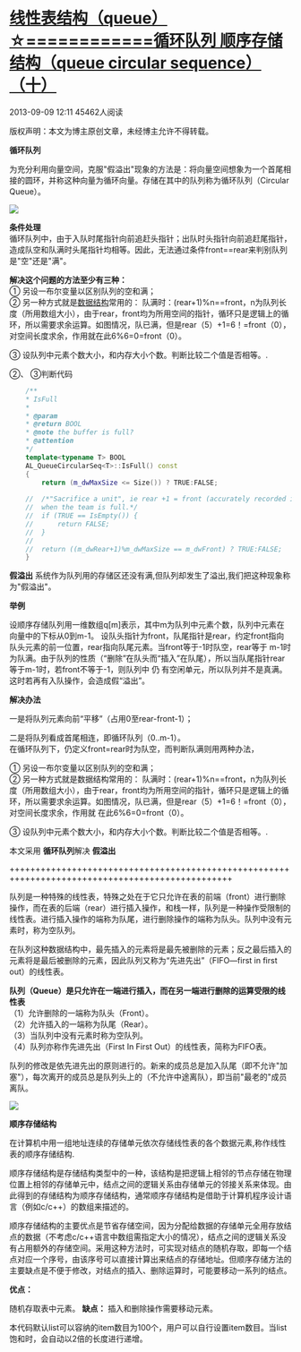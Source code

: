 # [线性表结构（queue）☆============循环队列 顺序存储结构（queue circular sequence）（十）][0]


 2013-09-09 12:11  45462人阅读 

版权声明：本文为博主原创文章，未经博主允许不得转载。

**循环队列**

为充分利用向量空间，克服"假溢出"现象的方法是：将向量空间想象为一个首尾相接的圆环，并称这种向量为循环向量。存储在其中的队列称为循环队列（Circular Queue）。

![][10]

   
 **条件处理**   
  循环队列中，由于入队时尾指针向前追赶头指针；出队时头指针向前追赶尾指针，造成队空和队满时头尾指针均相等。因此，无法通过条件front==rear来判别队列是"空"还是"满"。

  **解决这个问题的方法至少有三种：**  
   ① 另设一布尔变量以区别队列的空和满；  
   ② 另一种方式就是[数据结构][11]常用的： 队满时：(rear+1)%n==front，n为队列长度（所用数组大小），由于rear，front均为所用空间的指针，循环只是逻辑上的循环，所以需要求余运算。如图情况，队已满，但是rear（5）+1=6！=front（0），对空间长度求余，作用就在此6%6=0=front（0）。

   ③ 设队列中元素个数大小，和内存大小个数。判断比较二个值是否相等。.

 ②、 ③判断代码

```c++
    /**
    * IsFull
    *
    * @param
    * @return BOOL
    * @note the buffer is full?
    * @attention
    */
    template<typename T> BOOL 
    AL_QueueCircularSeq<T>::IsFull() const
    {
        return (m_dwMaxSize <= Size()) ? TRUE:FALSE;
    
    //  /*"Sacrifice a unit", ie rear +1 = front (accurately recorded is (rear +1)% m = front, m is the queue capacity) 
    //  when the team is full.*/
    //  if (TRUE == IsEmpty()) {
    //      return FALSE;
    //  }
    // 
    //  return ((m_dwRear+1)%m_dwMaxSize == m_dwFront) ? TRUE:FALSE;
    }
```
  
  
**假溢出**   系统作为队列用的存储区还没有满,但队列却发生了溢出,我们把这种现象称为"假溢出"。

  **举例**

设顺序存储队列用一维数组q[m]表示，其中m为队列中元素个数，队列中元素在向量中的下标从0到m-1。 设队头指针为front，队尾指针是rear，约定front指向队头元素的前一位置，rear指向队尾元素。当front等于-1时队空，rear等于 m-1时为队满。由于队列的性质（“删除”在队头而“插入”在队尾），所以当队尾指针rear等于m-1时，若front不等于-1，则队列中 仍 有空闲单元，所以队列并不是真满。这时若再有入队操作，会造成假“溢出”。

  
**解决办法**  
  
  一是将队列元素向前“平移”（占用0至rear-front-1）；

 二是将队列看成首尾相连，即循环队列（0..m-1）。  
   在循环队列下，仍定义front=rear时为队空，而判断队满则用两种办法，

  ① 另设一布尔变量以区别队列的空和满；  
  ② 另一种方式就是数据结构常用的： 队满时：(rear+1)%n==front，n为队列长度（所用数组大小），由于rear，front均为所用空间的指针，循环只是逻辑上的循环，所以需要求余运算。如图情况，队已满，但是rear（5）+1=6！=front（0），对空间长度求余，作用就  在此6%6=0=front（0）。

  ③ 设队列中元素个数大小，和内存大小个数。判断比较二个值是否相等。.

本文采用 **循环队列**解决 **假溢出**

+++++++++++++++++++++++++++++++++++++++++++++++++++++++++++++++++++++++++++++++++++++++++++++++++

队列是一种特殊的线性表，特殊之处在于它只允许在表的前端（front）进行删除操作，而在表的后端（rear）进行插入操作，和栈一样，队列是一种操作受限制的线性表。进行插入操作的端称为队尾，进行删除操作的端称为队头。队列中没有元素时，称为空队列。

在队列这种数据结构中，最先插入的元素将是最先被删除的元素；反之最后插入的元素将是最后被删除的元素，因此队列又称为“先进先出”（FIFO—first in first out）的线性表。

**队列（Queue）是只允许在一端进行插入，而在另一端进行删除的运算受限的线性表**  
（1）允许删除的一端称为队头（Front）。  
（2）允许插入的一端称为队尾（Rear）。  
（3）当队列中没有元素时称为空队列。  
（4）队列亦称作先进先出（First In First Out）的线性表，简称为FIFO表。

队列的修改是依先进先出的原则进行的。新来的成员总是加入队尾（即不允许"加塞"），每次离开的成员总是队列头上的（不允许中途离队），即当前"最老的"成员离队。

![][13]

 **顺序存储结构**

在计算机中用一组地址连续的存储单元依次存储线性表的各个数据元素,称作线性表的顺序存储结构.

  
顺序存储结构是存储结构类型中的一种，该结构是把逻辑上相邻的节点存储在物理位置上相邻的存储单元中，结点之间的逻辑关系由存储单元的邻接关系来体现。由此得到的存储结构为顺序存储结构，通常顺序存储结构是借助于计算机程序设计语言（例如c/c++）的数组来描述的。

  
顺序存储结构的主要优点是节省存储空间，因为分配给数据的存储单元全用存放结点的数据（不考虑c/c++语言中数组需指定大小的情况），结点之间的逻辑关系没有占用额外的存储空间。采用这种方法时，可实现对结点的随机存取，即每一个结点对应一个序号，由该序号可以直接计算出来结点的存储地址。但顺序存储方法的主要缺点是不便于修改，对结点的插入、删除运算时，可能要移动一系列的结点。

**优点：**

随机存取表中元素。
**缺点：**
插入和删除操作需要移动元素。

  
本代码默认list可以容纳的item数目为100个，用户可以自行设置item数目。当list饱和时，会自动以2倍的长度进行递增。

[0]: /xiaoting451292510/article/details/11473415
[10]: ./img/20130909114919765.png
[11]: http://lib.csdn.net/base/datastructure
[12]: #
[13]: ./img/20130906170207890.png